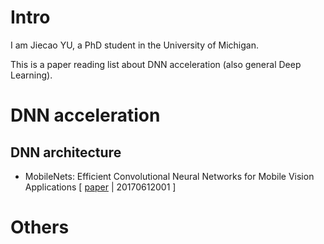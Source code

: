 # Intro

I am Jiecao YU, a PhD student in the University of Michigan.

This is a paper reading list about DNN acceleration (also general Deep Learning).


# DNN acceleration
## DNN architecture
- MobileNets: Efficient Convolutional Neural Networks for Mobile Vision Applications
[ [paper](https://arxiv.org/pdf/1704.04861.pdf) | 20170612001 ]
# Others
